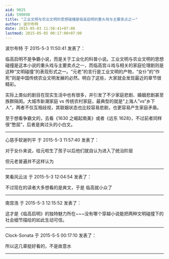 ```yaml
---
aid: 9025
zid: 590098
title: "工业文明与农业文明的思想碰撞是临高启明的重头戏与主要卖点之一"
author: 波尔布特
date: 2015-05-03 11:50:41+07:00
lastmod: 2015-05-05 00:17:00+07:00
---
```


波尔布特 于 2015-5-3 11:50:41 发表了：

临高启明不是争霸小说，而是关于工业化的科普小说。工业文明与农业文明的思想碰撞是这本小说的重头戏与主要卖点之一，而临高宫斗戏与相关的家庭伦理剧则是这种“文明碰撞”的表现形式之一。“元老”的言行是工业文明的产物，“女仆”的“作死”则是中国传统农业文明发展的必然。明白了这些，大家就会发现最近的章节很精彩。

实际上类似的剧目在现实生活中也有很多，并引发了不少家庭悲剧、婚姻悲剧甚至族群隔阂。大城市新潮家庭 vs 传统农村家庭，最典型的就是“上海人”vs“乡下人”，两者不仅互相歧视，其联姻状态也比较容易悲剧，也更容易产生家庭矛盾。

至于想看争霸文的，去看《1630 之崛起南美》或者《远东 1628》，不过前者同样很“憋屈”，后者是爽过头的小白文。

---

心慈手软谢列平 于 2015-5-3 11:57:40 发表了：

对于女仆来说，给元啦生了孩子以后他们就自认为进入了统治阶层

但元老普遍并不这样认为

---

笑看风云淡 于 2015-5-3 12:04:54 发表了：

不过现在的读者大多想看的是爽文，于是 临高就小众了

---

南宫浩 于 2015-5-3 12:15:52 发表了：

这才是《临高启明》的独特魅力所在~~~没有哪个穿越小说能把两种文明碰撞下的社会细节描绘的如此生动可信。

---

Clock-Sonata 于 2015-5-5 00:17:10 发表了：

所以这几章挺好看的，不是故意水

---
